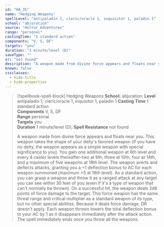 ```yaml
---
id: "HA_35"
name: "Hedging Weapons"
spellLevel: "antipaladin 1, cleric/oracle 1, inquisitor 1, paladin 1"
school: "abjuration"
source: "Horror Adventures"
range: "personal"
castingTime: "1 standard action"
components: "V, S, DF"
targets: "you"
duration: "1 minute/level (D)"
saveType: ""
sr: "not found"
description: "A weapon made from divine force appears and floats near you. This weapon takes the shape of your deity's favored weapon (if you have no deity, the weapon appears as a simple weapon with special significance to you). You gain one additional weapon at 6th level and every 4 caster levels thereafter-two at 6th, three at 10th, four at 14th, and a maximum of five weapons at 18th level. The weapon averts and deflects attacks, granting you a +1 deflection bonus to AC for each weapon summoned (maximum +5 at 18th level). As a standard action, you can grasp a weapon and throw it as a ranged attack at any target you can see within 30 feet of you (even if it's a type of weapon that can't normally be thrown). On a successful hit, the weapon deals 2d6 points of force damage to the target. This force weapon has the same threat range and critical multiplier as a standard weapon of its type, but no other special abilities. Because it deals force damage, DR doesn't apply. Each weapon thrown lowers the total deflection bonus to your AC by 1 as it disappears immediately after the attack action. The spell immediately ends once you throw all the weapons."
known: false
cssclasses:
  - hide-title
  - hide-properties
---
```


> [!spellbook-spell-block] Hedging Weapons
> **School:** abjuration; **Level** antipaladin 1, cleric/oracle 1, inquisitor 1, paladin 1
> **Casting Time** 1 standard action  
> **Components** V, S, DF  
> **Range** personal  
> **Targets** you  
> **Duration** 1 minute/level (D); **Spell Resistance** not found
> 
> A weapon made from divine force appears and floats near you. This weapon takes the shape of your deity's favored weapon (if you have no deity, the weapon appears as a simple weapon with special significance to you). You gain one additional weapon at 6th level and every 4 caster levels thereafter-two at 6th, three at 10th, four at 14th, and a maximum of five weapons at 18th level. The weapon averts and deflects attacks, granting you a +1 deflection bonus to AC for each weapon summoned (maximum +5 at 18th level). As a standard action, you can grasp a weapon and throw it as a ranged attack at any target you can see within 30 feet of you (even if it's a type of weapon that can't normally be thrown). On a successful hit, the weapon deals 2d6 points of force damage to the target. This force weapon has the same threat range and critical multiplier as a standard weapon of its type, but no other special abilities. Because it deals force damage, DR doesn't apply. Each weapon thrown lowers the total deflection bonus to your AC by 1 as it disappears immediately after the attack action. The spell immediately ends once you throw all the weapons.